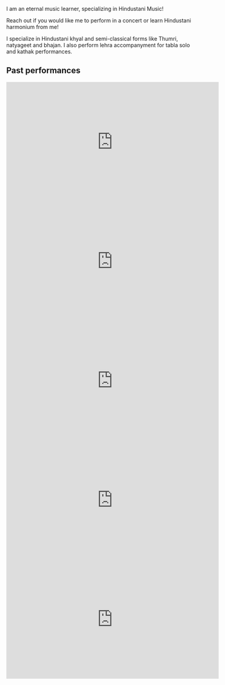I am an eternal music learner, specializing in Hindustani Music!

Reach out if you would like me to perform in a concert or learn Hindustani harmonium from me! 

I specialize in Hindustani khyal and semi-classical forms like Thumri, natyageet and bhajan. I also perform lehra accompanyment for tabla solo and kathak performances.

## Past performances
<iframe width="560" height="315" src="https://www.youtube.com/embed/l8ngmK1UjTA?si=SM1WD6O5e68pmBcQ" title="YouTube video player" frameborder="0" allow="accelerometer; autoplay; clipboard-write; encrypted-media; gyroscope; picture-in-picture; web-share" referrerpolicy="strict-origin-when-cross-origin" allowfullscreen></iframe>

<br>

<iframe width="560" height="315" src="https://www.youtube.com/embed/aYs1A70pl54?si=EytcuGLQKWuEMl6E" title="YouTube video player" frameborder="0" allow="accelerometer; autoplay; clipboard-write; encrypted-media; gyroscope; picture-in-picture; web-share" referrerpolicy="strict-origin-when-cross-origin" allowfullscreen></iframe>

<br>

<iframe width="560" height="315" src="https://www.youtube.com/embed/y-1KdPizjRI?si=yCLKCTCwtV2Q2Son" title="YouTube video player" frameborder="0" allow="accelerometer; autoplay; clipboard-write; encrypted-media; gyroscope; picture-in-picture; web-share" referrerpolicy="strict-origin-when-cross-origin" allowfullscreen></iframe>

<br>

<iframe width="560" height="315" src="https://www.youtube.com/embed/O2EeIUSS_2Q?si=28gc-vW_CmzaAEH5" title="YouTube video player" frameborder="0" allow="accelerometer; autoplay; clipboard-write; encrypted-media; gyroscope; picture-in-picture; web-share" referrerpolicy="strict-origin-when-cross-origin" allowfullscreen></iframe>

<br>

<iframe width="560" height="315" src="https://www.youtube.com/embed/vki4BIJfaM8?si=Em0n6ZwKo0hnv_X1" title="YouTube video player" frameborder="0" allow="accelerometer; autoplay; clipboard-write; encrypted-media; gyroscope; picture-in-picture; web-share" referrerpolicy="strict-origin-when-cross-origin" allowfullscreen></iframe>

